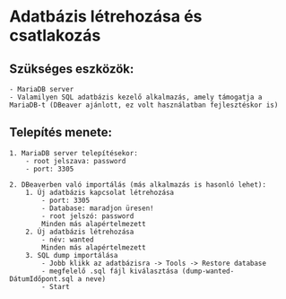 # Adatbázis létrehozása és csatlakozás

## Szükséges eszközök:
    - MariaDB server
    - Valamilyen SQL adatbázis kezelő alkalmazás, amely támogatja a MariaDB-t (DBeaver ajánlott, ez volt használatban fejlesztéskor is)

## Telepítés menete:
    1. MariaDB server telepítésekor:
        - root jelszava: password
        - port: 3305

    2. DBeaverben való importálás (más alkalmazás is hasonló lehet):
        1. Új adatbázis kapcsolat létrehozása
            - port: 3305
            - Database: maradjon üresen!
            - root jelszó: password
            Minden más alapértelmezett
        2. Új adatbázis létrehozása
            - név: wanted
            Minden más alapértelmezett
        3. SQL dump importálása
            - Jobb klikk az adatbázisra -> Tools -> Restore database
            - megfelelő .sql fájl kiválasztása (dump-wanted-DátumIdőpont.sql a neve)
            - Start